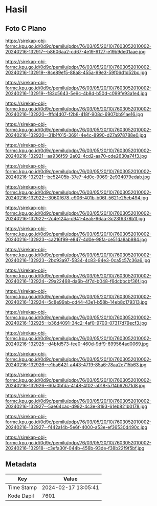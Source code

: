# Hasil

## Foto C Plano

https://sirekap-obj-formc.kpu.go.id/0d9c/pemilu/pdpr/76/03/05/20/10/7603052010002-20240216-132917--b8606aa2-cd67-4e19-9127-e19b9de01aae.jpg

https://sirekap-obj-formc.kpu.go.id/0d9c/pemilu/pdpr/76/03/05/20/10/7603052010002-20240216-132919--8ce89ef5-88a8-455a-99e3-59f06d1d52bc.jpg

https://sirekap-obj-formc.kpu.go.id/0d9c/pemilu/pdpr/76/03/05/20/10/7603052010002-20240216-132919--f83c5643-5e9c-4b8d-b50d-c099fe93a1e4.jpg

https://sirekap-obj-formc.kpu.go.id/0d9c/pemilu/pdpr/76/03/05/20/10/7603052010002-20240216-132920--fffd4d07-f2b8-418f-908d-6907bb91ae16.jpg

https://sirekap-obj-formc.kpu.go.id/0d9c/pemilu/pdpr/76/03/05/20/10/7603052010002-20240216-132920--31b1f015-3691-4e4c-8990-d27a978788e0.jpg

https://sirekap-obj-formc.kpu.go.id/0d9c/pemilu/pdpr/76/03/05/20/10/7603052010002-20240216-132921--aa936f59-2a02-4cd2-aa70-cde2630a74f3.jpg

https://sirekap-obj-formc.kpu.go.id/0d9c/pemilu/pdpr/76/03/05/20/10/7603052010002-20240216-132921--bc52405b-37e7-4d0c-9069-2e934079edab.jpg

https://sirekap-obj-formc.kpu.go.id/0d9c/pemilu/pdpr/76/03/05/20/10/7603052010002-20240216-132922--3060f678-c906-401b-b06f-5621e25eb494.jpg

https://sirekap-obj-formc.kpu.go.id/0d9c/pemilu/pdpr/76/03/05/20/10/7603052010002-20240216-132922--2c4e124a-c941-4ea5-96aa-3c23f6378b1f.jpg

https://sirekap-obj-formc.kpu.go.id/0d9c/pemilu/pdpr/76/03/05/20/10/7603052010002-20240216-132923--ca216f99-e847-4d0e-98fa-ce51da8ab984.jpg

https://sirekap-obj-formc.kpu.go.id/0d9c/pemilu/pdpr/76/03/05/20/10/7603052010002-20240216-132923--2bc93a97-5834-4c83-94e3-0ca5c57c36a6.jpg

https://sirekap-obj-formc.kpu.go.id/0d9c/pemilu/pdpr/76/03/05/20/10/7603052010002-20240216-132924--29a22468-da6b-4f7d-b048-f6dcbbcbf36f.jpg

https://sirekap-obj-formc.kpu.go.id/0d9c/pemilu/pdpr/76/03/05/20/10/7603052010002-20240216-132924--5c8e99ab-cd44-43e1-b58b-14eb8c179313.jpg

https://sirekap-obj-formc.kpu.go.id/0d9c/pemilu/pdpr/76/03/05/20/10/7603052010002-20240216-132925--b36d4091-34c2-4af0-9700-07317d79ecf3.jpg

https://sirekap-obj-formc.kpu.go.id/0d9c/pemilu/pdpr/76/03/05/20/10/7603052010002-20240216-132925--d4bfd573-fee0-460d-9df9-699564ad0069.jpg

https://sirekap-obj-formc.kpu.go.id/0d9c/pemilu/pdpr/76/03/05/20/10/7603052010002-20240216-132926--e1ba642f-a443-4719-85a6-78aa2e715b63.jpg

https://sirekap-obj-formc.kpu.go.id/0d9c/pemilu/pdpr/76/03/05/20/10/7603052010002-20240216-132926--60a0bfda-4148-4f02-a018-57f4b62671d8.jpg

https://sirekap-obj-formc.kpu.go.id/0d9c/pemilu/pdpr/76/03/05/20/10/7603052010002-20240216-132927--5ae64cac-d992-4c3e-8193-61eb821b0178.jpg

https://sirekap-obj-formc.kpu.go.id/0d9c/pemilu/pdpr/76/03/05/20/10/7603052010002-20240216-132927--f442a14b-5e6f-4000-a53e-ef36530d490c.jpg

https://sirekap-obj-formc.kpu.go.id/0d9c/pemilu/pdpr/76/03/05/20/10/7603052010002-20240216-132918--c3efa30f-044b-456b-93de-f38b22f9f5bf.jpg


## Metadata

| Key        | Value               |
| ---------- | ------------------- |
| Time Stamp | 2024-02-17 13:05:41 |
| Kode Dapil | 7601                |



